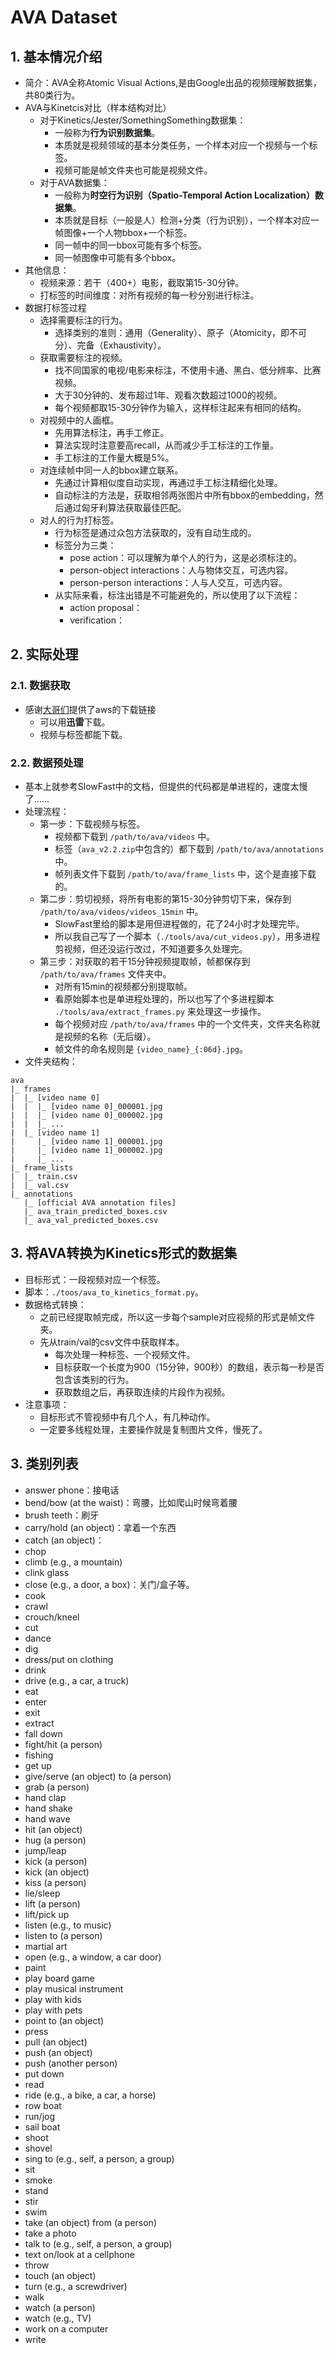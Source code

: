 # AVA Dataset


## 1. 基本情况介绍
+ 简介：AVA全称Atomic Visual Actions,是由Google出品的视频理解数据集，共80类行为。
+ AVA与Kinetcis对比（样本结构对比）
  + 对于Kinetics/Jester/SomethingSomething数据集：
    + 一般称为**行为识别数据集**。
    + 本质就是视频领域的基本分类任务，一个样本对应一个视频与一个标签。
    + 视频可能是帧文件夹也可能是视频文件。
  + 对于AVA数据集：
    + 一般称为**时空行为识别（Spatio-Temporal Action Localization）数据集**。
    + 本质就是目标（一般是人）检测+分类（行为识别），一个样本对应一帧图像+一个人物bbox+一个标签。
    + 同一帧中的同一bbox可能有多个标签。
    + 同一帧图像中可能有多个bbox。
+ 其他信息：
  + 视频来源：若干（400+）电影，截取第15-30分钟。
  + 打标签的时间维度：对所有视频的每一秒分别进行标注。
+ 数据打标签过程
  + 选择需要标注的行为。
    + 选择类别的准则：通用（Generality）、原子（Atomicity，即不可分）、完备（Exhaustivity）。
  + 获取需要标注的视频。
    + 找不同国家的电视/电影来标注，不使用卡通、黑白、低分辨率、比赛视频。
    + 大于30分钟的、发布超过1年、观看次数超过1000的视频。
    + 每个视频都取15-30分钟作为输入，这样标注起来有相同的结构。
  + 对视频中的人画框。
    + 先用算法标注，再手工修正。
    + 算法实现时注意要高recall，从而减少手工标注的工作量。
    + 手工标注的工作量大概是5%。
  + 对连续帧中同一人的bbox建立联系。
    + 先通过计算相似度自动实现，再通过手工标注精细化处理。
    + 自动标注的方法是，获取相邻两张图片中所有bbox的embedding，然后通过匈牙利算法获取最佳匹配。
  + 对人的行为打标签。
    + 行为标签是通过众包方法获取的，没有自动生成的。
    + 标签分为三类：
      + pose action：可以理解为单个人的行为，这是必须标注的。
      + person-object interactions：人与物体交互，可选内容。
      + person-person interactions：人与人交互，可选内容。
    + 从实际来看，标注出错是不可能避免的，所以使用了以下流程：
      + action proposal：
      + verification：


## 2. 实际处理

### 2.1. 数据获取
+ 感谢[大哥们](https://github.com/cvdfoundation/ava-dataset)提供了aws的下载链接
  + 可以用**迅雷**下载。
  + 视频与标签都能下载。


### 2.2. 数据预处理
+ 基本上就参考SlowFast中的文档，但提供的代码都是单进程的，速度太慢了……
+ 处理流程：
  + 第一步：下载视频与标签。
    + 视频都下载到 `/path/to/ava/videos` 中。
    + 标签（`ava_v2.2.zip`中包含的）都下载到 `/path/to/ava/annotations` 中。
    + 帧列表文件下载到 `/path/to/ava/frame_lists` 中，这个是直接下载的。
  + 第二步：剪切视频，将所有电影的第15-30分钟剪切下来，保存到 `/path/to/ava/videos/videos_15min` 中。
    + SlowFast里给的脚本是用但进程做的，花了24小时才处理完毕。
    + 所以我自己写了一个脚本（`./tools/ava/cut_videos.py`），用多进程剪视频，但还没运行改过，不知道要多久处理完。
  + 第三步：对获取的若干15分钟视频提取帧，帧都保存到 `/path/to/ava/frames` 文件夹中。
    + 对所有15min的视频都分别提取帧。
    + 看原始脚本也是单进程处理的，所以也写了个多进程脚本 `./tools/ava/extract_frames.py` 来处理这一步操作。
    + 每个视频对应 `/path/to/ava/frames` 中的一个文件夹，文件夹名称就是视频的名称（无后缀）。
    + 帧文件的命名规则是 `{video_name}_{:06d}.jpg`。
+ 文件夹结构：
```
ava
|_ frames
|  |_ [video name 0]
|  |  |_ [video name 0]_000001.jpg
|  |  |_ [video name 0]_000002.jpg
|  |  |_ ...
|  |_ [video name 1]
|     |_ [video name 1]_000001.jpg
|     |_ [video name 1]_000002.jpg
|     |_ ...
|_ frame_lists
|  |_ train.csv
|  |_ val.csv
|_ annotations
   |_ [official AVA annotation files]
   |_ ava_train_predicted_boxes.csv
   |_ ava_val_predicted_boxes.csv
```

## 3. 将AVA转换为Kinetics形式的数据集
+ 目标形式：一段视频对应一个标签。
+ 脚本：`./toos/ava_to_kinetics_format.py`。
+ 数据格式转换：
  + 之前已经提取帧完成，所以这一步每个sample对应视频的形式是帧文件夹。
  + 先从train/val的csv文件中获取样本。
    + 每次处理一种标签、一个视频文件。
    + 目标获取一个长度为900（15分钟，900秒）的数组，表示每一秒是否包含该类别的行为。
    + 获取数组之后，再获取连续的片段作为视频。
+ 注意事项：
  + 目标形式不管视频中有几个人，有几种动作。
  + 一定要多线程处理，主要操作就是复制图片文件，慢死了。

## 3. 类别列表

+ answer phone：接电话
+ bend/bow (at the waist)：弯腰，比如爬山时候弯着腰
+ brush teeth：刷牙
+ carry/hold (an object)：拿着一个东西
+ catch (an object)：
+ chop
+ climb (e.g., a mountain)
+ clink glass
+ close (e.g., a door, a box)：关门/盒子等。
+ cook
+ crawl
+ crouch/kneel
+ cut
+ dance
+ dig
+ dress/put on clothing
+ drink
+ drive (e.g., a car, a truck)
+ eat
+ enter
+ exit
+ extract
+ fall down
+ fight/hit (a person)
+ fishing
+ get up
+ give/serve (an object) to (a person)
+ grab (a person)
+ hand clap
+ hand shake
+ hand wave
+ hit (an object)
+ hug (a person)
+ jump/leap
+ kick (a person)
+ kick (an object)
+ kiss (a person)
+ lie/sleep
+ lift (a person)
+ lift/pick up
+ listen (e.g., to music)
+ listen to (a person)
+ martial art
+ open (e.g., a window, a car door)
+ paint
+ play board game
+ play musical instrument
+ play with kids
+ play with pets
+ point to (an object)
+ press
+ pull (an object)
+ push (an object)
+ push (another person)
+ put down
+ read
+ ride (e.g., a bike, a car, a horse)
+ row boat
+ run/jog
+ sail boat
+ shoot
+ shovel
+ sing to (e.g., self, a person, a group)
+ sit
+ smoke
+ stand
+ stir
+ swim
+ take (an object) from (a person)
+ take a photo
+ talk to (e.g., self, a person, a group)
+ text on/look at a cellphone
+ throw
+ touch (an object)
+ turn (e.g., a screwdriver)
+ walk
+ watch (a person)
+ watch (e.g., TV)
+ work on a computer
+ write